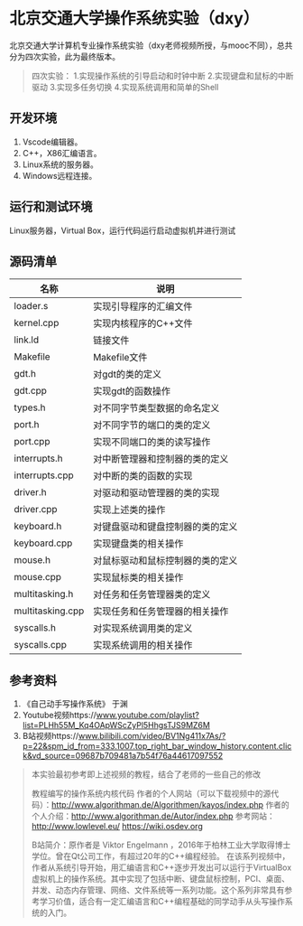 
# 北京交通大学操作系统实验（dxy）

北京交通大学计算机专业操作系统实验（dxy老师视频所授，与mooc不同），总共分为四次实验，此为最终版本。

> 四次实验：
> 1.实现操作系统的引导启动和时钟中断
> 2.实现键盘和鼠标的中断驱动
> 3.实现多任务切换
> 4.实现系统调用和简单的Shell

## 开发环境

1. Vscode编辑器。
2. C++，X86汇编语言。
3. Linux系统的服务器。
4. Windows远程连接。

## 运行和测试环境

Linux服务器，Virtual Box，运行代码运行启动虚拟机并进行测试

## 源码清单

|名称|说明|
|---|---|
|loader.s	|实现引导程序的汇编文件|
|kernel.cpp	|实现内核程序的C++文件|
|link.ld	|链接文件|
|Makefile	|Makefile文件|
|gdt.h	|对gdt的类的定义|
|gdt.cpp	|实现gdt的函数操作|
|types.h	|对不同字节类型数据的命名定义|
|port.h	|对不同字节的端口的类的定义|
|port.cpp	|实现不同端口的类的读写操作|
|interrupts.h	|对中断管理器和控制器的类的定义|
|interrupts.cpp	|对中断的类的函数的实现|
|driver.h	|对驱动和驱动管理器的类的实现|
|driver.cpp	|实现上述类的操作|
|keyboard.h	|对键盘驱动和键盘控制器的类的定义|
|keyboard.cpp	|实现键盘类的相关操作|
|mouse.h	|对鼠标驱动和鼠标控制器的类的定义|
|mouse.cpp	|实现鼠标类的相关操作|
|multitasking.h	|对任务和任务管理器类的定义|
|multitasking.cpp	|实现任务和任务管理器的相关操作|
|syscalls.h	|对实现系统调用类的定义|
|syscalls.cpp	|实现系统调用的相关操作|

## 参考资料

1. 《自己动手写操作系统》 于渊
2. Youtube视频https://www.youtube.com/playlist?list=PLHh55M_Kq4OApWScZyPl5HhgsTJS9MZ6M
3. B站视频https://www.bilibili.com/video/BV1Ng411x7As/?p=22&spm_id_from=333.1007.top_right_bar_window_history.content.click&vd_source=09687b709481a7b54f76a44617097552

> 本实验最初参考即上述视频的教程，结合了老师的一些自己的修改
> 
> 教程编写的操作系统内核代码
> 作者的个人网站（可以下载视频中的源代码）：http://www.algorithman.de/Algorithmen/kayos/index.php
> 作者的个人介绍：http://www.algorithman.de/Autor/index.php
> 参考网站：
> http://www.lowlevel.eu/
> https://wiki.osdev.org
>
> B站简介：原作者是 Viktor Engelmann ，2016年于柏林工业大学取得博士学位。曾在Qt公司工作，有超过20年的C++编程经验。
> 在该系列视频中，作者从系统引导开始，用汇编语言和C++逐步开发出可以运行于VirtualBox虚拟机上的操作系统。其中实现了包括中断、键盘鼠标控制，PCI、桌面、并发、动态内存管理、网络、文件系统等一系列功能。这个系列非常具有参考学习价值，适合有一定汇编语言和C++编程基础的同学动手从头写操作系统的入门。
